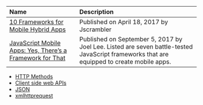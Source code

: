
| Name | Description |
| :---- | :---- |
| [10 Frameworks for Mobile Hybrid Apps](https://blog.jscrambler.com/10-frameworks-for-mobile-hybrid-apps/) | Published on April 18, 2017 by Jscrambler |
| [JavaScript Mobile Apps: Yes, There’s a Framework for That](http://www.makeuseof.com/tag/javascript-mobile-app-frameworks/) | Published on September 5, 2017 by Joel Lee.  Listed are seven battle-tested JavaScript frameworks that are equipped to create mobile apps. |



* [HTTP Methods](https://developer.mozilla.org/en-US/docs/Web/HTTP/Methods)
* [Client side web APIs](https://developer.mozilla.org/en-US/docs/Learn/JavaScript/Client-side_web_APIs/Introduction)
* [JSON](https://developer.mozilla.org/en-US/docs/Learn/JavaScript/Objects/JSON)
* [xmlhttprequest](http://devdocs.io/dom/xmlhttprequest/xmlhttprequest)


